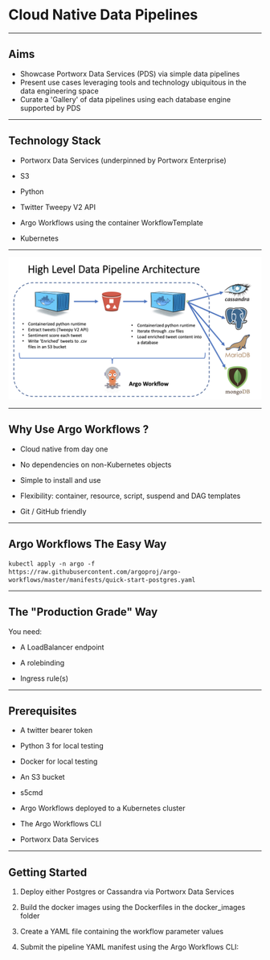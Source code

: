 # Cloud Native Data Pipelines 

---

## Aims

- Showcase Portworx Data Services (PDS) via simple data pipelines
- Present use cases leveraging tools and technology ubiquitous in the data engineering space 
- Curate a 'Gallery' of data pipelines using each database engine supported by PDS

---

## Technology Stack

- Portworx Data Services (underpinned by Portworx Enterprise)

- S3

- Python

- Twitter Tweepy V2 API

- Argo Workflows using the container WorkflowTemplate

- Kubernetes

---

<img src="images/07.png">

---

## Why Use Argo Workflows ?

- Cloud native from day one

- No dependencies on non-Kubernetes objects

- Simple to install and use

- Flexibility: container, resource, script, suspend and DAG templates

- Git / GitHub friendly

---
## Argo Workflows The Easy Way
```
kubectl apply -n argo -f https://raw.githubusercontent.com/argoproj/argo-workflows/master/manifests/quick-start-postgres.yaml
```
---
## The "Production Grade" Way

You need:

- A LoadBalancer endpoint

- A rolebinding

- Ingress rule(s)
---
## Prerequisites

- A twitter bearer token

- Python 3 for local testing

- Docker for local testing

- An S3 bucket

- s5cmd

- Argo Workflows deployed to a Kubernetes cluster

- The Argo Workflows CLI

- Portworx Data Services 

---

## Getting Started

1. Deploy either Postgres or Cassandra via Portworx Data Services

2. Build the docker images using the Dockerfiles in the docker_images folder

3. Create a YAML file containing the workflow parameter values

4. Submit the pipeline YAML manifest using the Argo Workflows CLI:

```argo submit <YAML file> -n <Kubernetes namespace> -parameter-file <YAML file>
